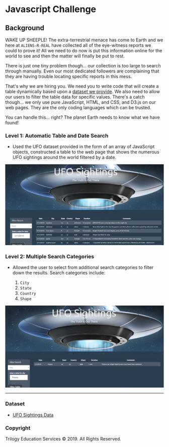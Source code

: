 # Javascript Challenge

## Background

WAKE UP SHEEPLE! The extra-terrestrial menace has come to Earth and we here at `ALIENS-R-REAL` have collected all of the eye-witness reports we could to prove it! All we need to do now is put this information online for the world to see and then the matter will finally be put to rest.

There is just one tiny problem though... our collection is too large to search through manually. Even our most dedicated followers are complaining that they are having trouble locating specific reports in this mess.

That's why we are hiring you. We need you to write code that will create a table dynamically based upon a [dataset we provide](StarterCode/static/js/data.js). We also need to allow our users to filter the table data for specific values. There's a catch though... we only use pure JavaScript, HTML, and CSS, and D3.js on our web pages. They are the only coding languages which can be trusted.

You can handle this... right? The planet Earth needs to know what we have found!

### Level 1: Automatic Table and Date Search

* Used the UFO dataset provided in the form of an array of JavaScript objects, constructed a table to the web page that shows the numerous UFO sightings around the world filtered by a date.

![Level 1](static/images/lvl1.JPG)

### Level 2: Multiple Search Categories

* Allowed the user to select from additional search categories to filter down the results. Search categories include:

  1. `City`
  2. `State`
  3. `Country`
  4. `Shape`

![Level 2](static/images/lvl2.JPG)
- - -

### Dataset

* [UFO Sightings Data](StarterCode/static/js/data.js)

### Copyright

Trilogy Education Services © 2019. All Rights Reserved.
